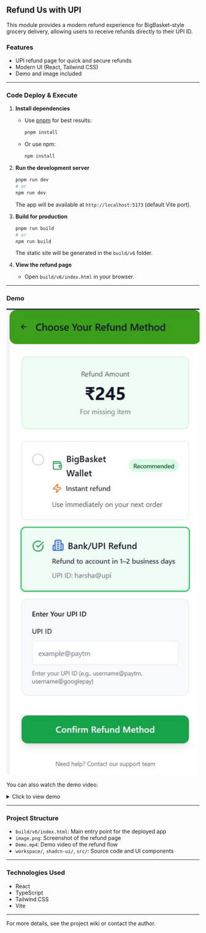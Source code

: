 ## Refund Us with UPI

This module provides a modern refund experience for BigBasket-style grocery delivery, allowing users to receive refunds directly to their UPI ID.

### Features
- UPI refund page for quick and secure refunds
- Modern UI (React, Tailwind CSS)
- Demo and image included

---

### Code Deploy & Execute

1. **Install dependencies**
	- Use [pnpm](https://pnpm.io/) for best results:
	  ```sh
	  pnpm install
	  ```
	- Or use npm:
	  ```sh
	  npm install
	  ```

2. **Run the development server**
	```sh
	pnpm run dev
	# or
	npm run dev
	```
	The app will be available at `http://localhost:5173` (default Vite port).

3. **Build for production**
	```sh
	pnpm run build
	# or
	npm run build
	```
	The static site will be generated in the `build/v6` folder.

4. **View the refund page**
	- Open `build/v6/index.html` in your browser.

---

### Demo

<img src="image.png" alt="Refund Us with UPI Demo" width="600" />

You can also watch the demo video:

<details>
<summary>Click to view demo</summary>

<video src="Demo.mp4" controls width="600"></video>
</details>

---

### Project Structure
- `build/v6/index.html`: Main entry point for the deployed app
- `image.png`: Screenshot of the refund page
- `Demo.mp4`: Demo video of the refund flow
- `workspace/`, `shadcn-ui/`, `src/`: Source code and UI components

---

### Technologies Used
- React
- TypeScript
- Tailwind CSS
- Vite

---

For more details, see the project wiki or contact the author.

